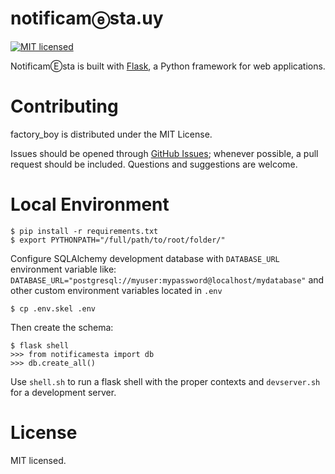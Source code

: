 notificamⓔsta.uy
======

[![MIT licensed](https://img.shields.io/badge/license-MIT-blue.svg)](https://raw.githubusercontent.com/marcanuy/notificamesta/master/LICENSE)

NotificamⒺsta is built with [Flask](http://flask.pocoo.org/), a Python framework for web applications.

# Contributing

factory_boy is distributed under the MIT License.

Issues should be opened through [GitHub Issues](http://github.com/marcanuy/notificamesta/issues/); whenever possible, a pull request should be included.
Questions and suggestions are welcome.

# Local Environment

    $ pip install -r requirements.txt
    $ export PYTHONPATH="/full/path/to/root/folder/"
	
Configure SQLAlchemy development database with
`DATABASE_URL` environment variable like:
`DATABASE_URL="postgresql://myuser:mypassword@localhost/mydatabase"`
and other custom environment variables located in `.env`

    $ cp .env.skel .env
  
Then create the schema:

    $ flask shell
	>>> from notificamesta import db
    >>> db.create_all()

Use `shell.sh` to run a flask shell with the proper contexts and
`devserver.sh` for a development server.

# License

MIT licensed.
